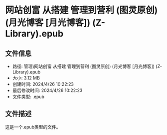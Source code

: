 ﻿# 网站创富 从搭建 管理到营利 (图灵原创) (月光博客 [月光博客]) (Z-Library).epub

## 文件信息
- 路径: 管理\网站创富 从搭建 管理到营利 (图灵原创) (月光博客 [月光博客]) (Z-Library).epub
- 大小: 3.12 MB
- 创建时间: 2024/4/26 10:22:23
- 最后修改时间: 2024/4/26 10:22:23
- 文件类型: .epub

## 文件描述
这是一个.epub类型的文件。

